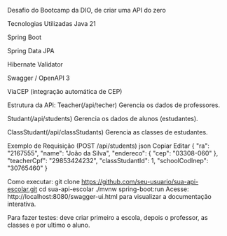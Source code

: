 Desafio do Bootcamp da DIO, de criar uma API do zero

Tecnologias Utilizadas
Java 21

Spring Boot

Spring Data JPA

Hibernate Validator

Swagger / OpenAPI 3

ViaCEP (integração automática de CEP)

Estrutura da APi:
Teacher(/api/techer)
Gerencia os dados de professores.

Studant(/api/students)
Gerencia os dados de alunos (estudantes).

ClassStudant(/api/classStudants)
Gerencia as classes de estudantes.

Exemplo de Requisição (POST /api/students)
json
Copiar
Editar
{
  "ra": "2167555",
  "name": "João da Silva",
  "endereco": {
    "cep": "03308-060"
  },
  "teacherCpf": "29853424232",
  "classStudantId": 1,
  "schoolCodInep": "30765460"
}

Como executar: git clone https://github.com/seu-usuario/sua-api-escolar.git
cd sua-api-escolar
./mvnw spring-boot:run
Acesse: http://localhost:8080/swagger-ui.html para visualizar a documentação interativa.

Para fazer testes: deve criar primeiro a escola, depois o professor, as classes e por ultimo o aluno.
